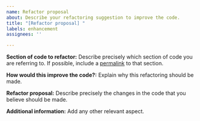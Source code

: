 ```yaml
---
name: Refactor proposal
about: Describe your refactoring suggestion to improve the code.
title: "[Refactor proposal] "
labels: enhancement
assignees: ''

---
```


**Section of code to refactor:**
Describe precisely which section of code you are referring to. If possible, include a [permalink](https://github.blog/2017-08-15-introducing-embedded-code-snippets/#paste-the-snippet-into-a-conversation) to that section.

**How would this improve the code?:**
Explain why this refactoring should be made.

**Refactor proposal:**
Describe precisely the changes in the code that you believe should be made.

**Additional information:**
Add any other relevant aspect.
